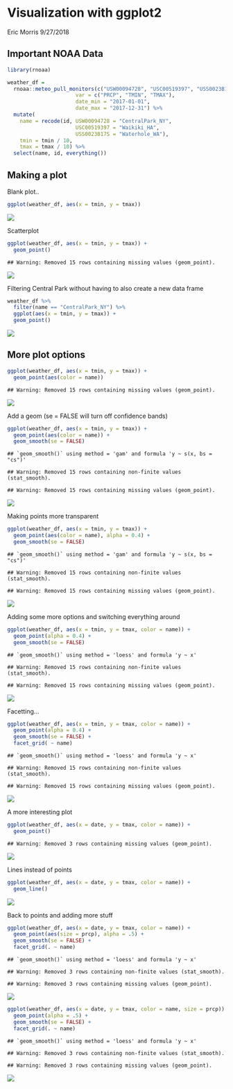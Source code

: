 Visualization with ggplot2
================
Eric Morris
9/27/2018

Important NOAA Data
-------------------

``` r
library(rnoaa)

weather_df = 
  rnoaa::meteo_pull_monitors(c("USW00094728", "USC00519397", "USS0023B17S"),
                      var = c("PRCP", "TMIN", "TMAX"), 
                      date_min = "2017-01-01",
                      date_max = "2017-12-31") %>%
  mutate(
    name = recode(id, USW00094728 = "CentralPark_NY", 
                      USC00519397 = "Waikiki_HA",
                      USS0023B17S = "Waterhole_WA"),
    tmin = tmin / 10,
    tmax = tmax / 10) %>%
  select(name, id, everything())
```

Making a plot
-------------

Blank plot..

``` r
ggplot(weather_df, aes(x = tmin, y = tmax))
```

![](viz_1_files/figure-markdown_github/unnamed-chunk-1-1.png)

Scatterplot

``` r
ggplot(weather_df, aes(x = tmin, y = tmax)) + 
  geom_point()
```

    ## Warning: Removed 15 rows containing missing values (geom_point).

![](viz_1_files/figure-markdown_github/unnamed-chunk-2-1.png)

Filtering Central Park without having to also create a new data frame

``` r
weather_df %>% 
  filter(name == "CentralPark_NY") %>% 
  ggplot(aes(x = tmin, y = tmax)) + 
  geom_point()
```

![](viz_1_files/figure-markdown_github/unnamed-chunk-3-1.png)

More plot options
-----------------

``` r
ggplot(weather_df, aes(x = tmin, y = tmax)) + 
  geom_point(aes(color = name))
```

    ## Warning: Removed 15 rows containing missing values (geom_point).

![](viz_1_files/figure-markdown_github/unnamed-chunk-4-1.png)

Add a geom (se = FALSE will turn off confidence bands)

``` r
ggplot(weather_df, aes(x = tmin, y = tmax)) + 
  geom_point(aes(color = name)) + 
  geom_smooth(se = FALSE)
```

    ## `geom_smooth()` using method = 'gam' and formula 'y ~ s(x, bs = "cs")'

    ## Warning: Removed 15 rows containing non-finite values (stat_smooth).

    ## Warning: Removed 15 rows containing missing values (geom_point).

![](viz_1_files/figure-markdown_github/unnamed-chunk-5-1.png)

Making points more transparent

``` r
ggplot(weather_df, aes(x = tmin, y = tmax)) + 
  geom_point(aes(color = name), alpha = 0.4) + 
  geom_smooth(se = FALSE)
```

    ## `geom_smooth()` using method = 'gam' and formula 'y ~ s(x, bs = "cs")'

    ## Warning: Removed 15 rows containing non-finite values (stat_smooth).

    ## Warning: Removed 15 rows containing missing values (geom_point).

![](viz_1_files/figure-markdown_github/unnamed-chunk-6-1.png)

Adding some more options and switching everything around

``` r
ggplot(weather_df, aes(x = tmin, y = tmax, color = name)) + 
  geom_point(alpha = 0.4) + 
  geom_smooth(se = FALSE)
```

    ## `geom_smooth()` using method = 'loess' and formula 'y ~ x'

    ## Warning: Removed 15 rows containing non-finite values (stat_smooth).

    ## Warning: Removed 15 rows containing missing values (geom_point).

![](viz_1_files/figure-markdown_github/unnamed-chunk-7-1.png)

Facetting...

``` r
ggplot(weather_df, aes(x = tmin, y = tmax, color = name)) + 
  geom_point(alpha = 0.4) + 
  geom_smooth(se = FALSE) +
  facet_grid( ~ name)
```

    ## `geom_smooth()` using method = 'loess' and formula 'y ~ x'

    ## Warning: Removed 15 rows containing non-finite values (stat_smooth).

    ## Warning: Removed 15 rows containing missing values (geom_point).

![](viz_1_files/figure-markdown_github/unnamed-chunk-8-1.png)

A more interesting plot

``` r
ggplot(weather_df, aes(x = date, y = tmax, color = name)) + 
  geom_point()
```

    ## Warning: Removed 3 rows containing missing values (geom_point).

![](viz_1_files/figure-markdown_github/unnamed-chunk-9-1.png)

Lines instead of points

``` r
ggplot(weather_df, aes(x = date, y = tmax, color = name)) + 
  geom_line()
```

![](viz_1_files/figure-markdown_github/unnamed-chunk-10-1.png)

Back to points and adding more stuff

``` r
ggplot(weather_df, aes(x = date, y = tmax, color = name)) + 
  geom_point(aes(size = prcp), alpha = .5) +
  geom_smooth(se = FALSE) + 
  facet_grid(. ~ name)
```

    ## `geom_smooth()` using method = 'loess' and formula 'y ~ x'

    ## Warning: Removed 3 rows containing non-finite values (stat_smooth).

    ## Warning: Removed 3 rows containing missing values (geom_point).

![](viz_1_files/figure-markdown_github/unnamed-chunk-11-1.png)

``` r
ggplot(weather_df, aes(x = date, y = tmax, color = name, size = prcp)) + 
  geom_point(alpha = .5) +
  geom_smooth(se = FALSE) + 
  facet_grid(. ~ name)
```

    ## `geom_smooth()` using method = 'loess' and formula 'y ~ x'

    ## Warning: Removed 3 rows containing non-finite values (stat_smooth).

    ## Warning: Removed 3 rows containing missing values (geom_point).

![](viz_1_files/figure-markdown_github/unnamed-chunk-12-1.png)
